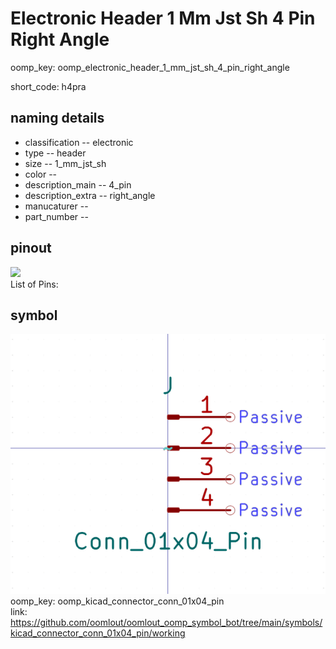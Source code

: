 # Electronic Header 1 Mm Jst Sh 4 Pin Right Angle
oomp_key: oomp_electronic_header_1_mm_jst_sh_4_pin_right_angle  

short_code: h4pra
## naming details
* classification -- electronic
* type -- header
* size -- 1_mm_jst_sh
* color -- 
* description_main -- 4_pin
* description_extra -- right_angle
* manucaturer -- 
* part_number -- 
## pinout
![](working_pinout_600.png)  
List of Pins:



## symbol

![](symbol/0/working/working_600.png)  
oomp_key: oomp_kicad_connector_conn_01x04_pin  
link: https://github.com/oomlout/oomlout_oomp_symbol_bot/tree/main/symbols/kicad_connector_conn_01x04_pin/working  

